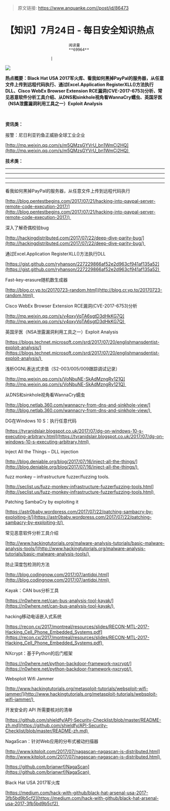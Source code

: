 > 原文链接: https://www.anquanke.com//post/id/86473 


# 【知识】7月24日 - 每日安全知识热点


                                阅读量   
                                **69964**
                            
                        |
                        
                                                                                    



[![](https://p2.ssl.qhimg.com/t0145e59c2d8f2db08a.png)](https://p2.ssl.qhimg.com/t0145e59c2d8f2db08a.png)

**热点概要：Black Hat USA 2017军火库、看我如何黑掉PayPal的服务器，从任意文件上传到远程代码执行、通过Excel.Application RegisterXLL()方法执行DLL、Cisco WebEx Browser Extension RCE漏洞(CVE-2017-6753)分析、常见恶意软件分析工具介绍、从DNS和sinkhole视角看WannaCry蠕虫、英国牙医（NSA泄露漏洞利用工具之一）Exploit Analysis<strong>**</strong>

**<br>**

**资讯类：**

































报警：尼日利亚钓鱼正威胁全球工业企业

[http://mp.weixin.qq.com/s/m5QMzsGYVrU_bn1WmCj2HQ](http://mp.weixin.qq.com/s/m5QMzsGYVrU_bn1WmCj2HQ) 







**技术类：**<br>

****

****

****





****































































































[](http://motherboard.vice.com/read/the-worst-hacks-of-2016)











[](https://feicong.github.io/tags/macOS%E8%BD%AF%E4%BB%B6%E5%AE%89%E5%85%A8/)



[](https://github.com/GradiusX/HEVD-Python-Solutions/blob/master/Win10%20x64%20v1511/HEVD_arbitraryoverwrite.py)

































































































































































看我如何黑掉PayPal的服务器，从任意文件上传到远程代码执行

[http://blog.pentestbegins.com/2017/07/21/hacking-into-paypal-server-remote-code-execution-2017/](http://blog.pentestbegins.com/2017/07/21/hacking-into-paypal-server-remote-code-execution-2017/) 



深入了解奇偶校验bug

[http://hackingdistributed.com/2017/07/22/deep-dive-parity-bug/](http://hackingdistributed.com/2017/07/22/deep-dive-parity-bug/) 



通过Excel.Application RegisterXLL()方法执行DLL

[https://gist.github.com/ryhanson/227229866af52e2d963cf941af135a52](https://gist.github.com/ryhanson/227229866af52e2d963cf941af135a52) 



Fast-key-erasure随机数生成器

[http://blog.cr.yp.to/20170723-random.html](http://blog.cr.yp.to/20170723-random.html) 



Cisco WebEx Browser Extension RCE漏洞(CVE-2017-6753)分析

[http://mp.weixin.qq.com/s/v4oxyVqTA6sgtD3dHkKG7Q](http://mp.weixin.qq.com/s/v4oxyVqTA6sgtD3dHkKG7Q) 



英国牙医（NSA泄露漏洞利用工具之一）Exploit Analysis

[https://blogs.technet.microsoft.com/srd/2017/07/20/englishmansdentist-exploit-analysis/](https://blogs.technet.microsoft.com/srd/2017/07/20/englishmansdentist-exploit-analysis/) 



浅析OGNL表达式求值（S2-003/005/009跟踪调试记录）

[http://mp.weixin.qq.com/s/VoNbuNE-SkAdMzngRv121Q](http://mp.weixin.qq.com/s/VoNbuNE-SkAdMzngRv121Q) 



从DNS和sinkhole视角看WannaCry蠕虫

[http://blog.netlab.360.com/wannacry-from-dns-and-sinkhole-view/](http://blog.netlab.360.com/wannacry-from-dns-and-sinkhole-view/) 



DG在Windows 10 S：执行任意代码

[https://tyranidslair.blogspot.co.uk/2017/07/dg-on-windows-10-s-executing-arbitrary.html](https://tyranidslair.blogspot.co.uk/2017/07/dg-on-windows-10-s-executing-arbitrary.html) 



Inject All the Things – DLL injection

[http://blog.deniable.org/blog/2017/07/16/inject-all-the-things/](http://blog.deniable.org/blog/2017/07/16/inject-all-the-things/) 



fuzz monkey – infrastructure fuzzer/fuzzing tools.

[http://seclist.us/fuzz-monkey-infrastructure-fuzzerfuzzing-tools.html](http://seclist.us/fuzz-monkey-infrastructure-fuzzerfuzzing-tools.html) 



Patching SambaCry by exploiting it

[https://astr0baby.wordpress.com/2017/07/22/patching-sambacry-by-exploiting-it/](https://astr0baby.wordpress.com/2017/07/22/patching-sambacry-by-exploiting-it/) 



常见恶意软件分析工具介绍

[http://www.hackingtutorials.org/malware-analysis-tutorials/basic-malware-analysis-tools/](http://www.hackingtutorials.org/malware-analysis-tutorials/basic-malware-analysis-tools/) 



防止深度包检测的方法

[http://blog.codingnow.com/2017/07/antidpi.html](http://blog.codingnow.com/2017/07/antidpi.html) 



Kayak：CAN bus分析工具

[https://n0where.net/can-bus-analysis-tool-kayak/](https://n0where.net/can-bus-analysis-tool-kayak/) 



hacking移动电话嵌入式系统

[https://recon.cx/2017/montreal/resources/slides/RECON-MTL-2017-Hacking_Cell_Phone_Embedded_Systems.pdf](https://recon.cx/2017/montreal/resources/slides/RECON-MTL-2017-Hacking_Cell_Phone_Embedded_Systems.pdf) 



NXcrypt：基于Python的后门框架

[https://n0where.net/python-backdoor-framework-nxcrypt/](https://n0where.net/python-backdoor-framework-nxcrypt/) 



Websploit Wifi Jammer

[http://www.hackingtutorials.org/metasploit-tutorials/websploit-wifi-jammer/](http://www.hackingtutorials.org/metasploit-tutorials/websploit-wifi-jammer/) 



开发安全的 API 所需要核对的清单

[https://github.com/shieldfy/API-Security-Checklist/blob/master/README-zh.md](https://github.com/shieldfy/API-Security-Checklist/blob/master/README-zh.md) 



NagaScan：针对Web应用的分布式被动扫描器

[http://www.kitploit.com/2017/07/nagascan-nagascan-is-distributed.html](http://www.kitploit.com/2017/07/nagascan-nagascan-is-distributed.html) 

[https://github.com/brianwrf/NagaScan](https://github.com/brianwrf/NagaScan) 



Black Hat USA 2017军火库

[https://medium.com/hack-with-github/black-hat-arsenal-usa-2017-3fb5bd9b5cf2](https://medium.com/hack-with-github/black-hat-arsenal-usa-2017-3fb5bd9b5cf2) 

